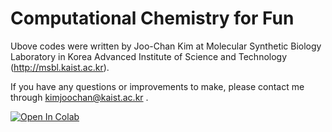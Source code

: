 Computational Chemistry for Fun
===============================

Ubove codes were written by Joo-Chan Kim at Molecular Synthetic Biology Laboratory in Korea Advanced Institute of Science and Technology (http://msbl.kaist.ac.kr).

If you have any questions or improvements to make, please contact me through kimjoochan@kaist.ac.kr .

[![Open In Colab](https://colab.research.google.com/assets/colab-badge.svg)](https://colab.research.google.com/github/kimjc95/computational-chemistry/blob/main/Ligand_Docking.ipynb)
